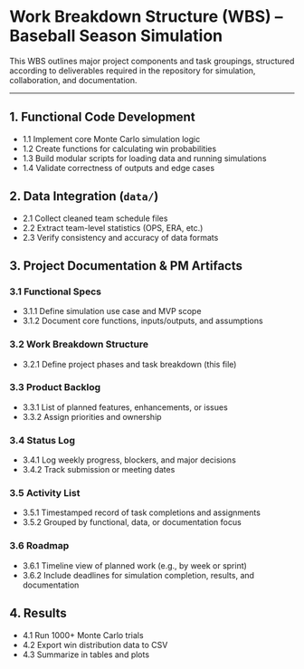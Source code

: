 # Work Breakdown Structure (WBS) – Baseball Season Simulation

This WBS outlines major project components and task groupings, structured according to deliverables required in the repository for simulation, collaboration, and documentation.

---

## 1. Functional Code Development
- 1.1 Implement core Monte Carlo simulation logic
- 1.2 Create functions for calculating win probabilities
- 1.3 Build modular scripts for loading data and running simulations
- 1.4 Validate correctness of outputs and edge cases

## 2. Data Integration (`data/`)
- 2.1 Collect cleaned team schedule files
- 2.2 Extract team-level statistics (OPS, ERA, etc.)
- 2.3 Verify consistency and accuracy of data formats

## 3. Project Documentation & PM Artifacts

### 3.1 Functional Specs
- 3.1.1 Define simulation use case and MVP scope
- 3.1.2 Document core functions, inputs/outputs, and assumptions

### 3.2 Work Breakdown Structure
- 3.2.1 Define project phases and task breakdown (this file)

### 3.3 Product Backlog
- 3.3.1 List of planned features, enhancements, or issues
- 3.3.2 Assign priorities and ownership

### 3.4 Status Log
- 3.4.1 Log weekly progress, blockers, and major decisions
- 3.4.2 Track submission or meeting dates

### 3.5 Activity List
- 3.5.1 Timestamped record of task completions and assignments
- 3.5.2 Grouped by functional, data, or documentation focus

### 3.6 Roadmap
- 3.6.1 Timeline view of planned work (e.g., by week or sprint)
- 3.6.2 Include deadlines for simulation completion, results, and documentation

## 4. Results
- 4.1 Run 1000+ Monte Carlo trials
- 4.2 Export win distribution data to CSV
- 4.3 Summarize in tables and plots

